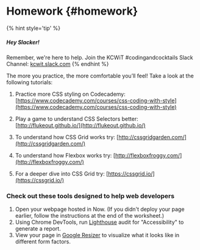 # Homework {#homework}

{% hint style='tip' %}
##### Hey Slacker!

Remember, we're here to help.
Join the KCWiT #codingandcocktails Slack Channel: [kcwit.slack.com](http://kcwit.slack.com)
{% endhint %}


The more you practice, the more comfortable you’ll feel!  Take a look at the following tutorials:

1. Practice more CSS styling on Codecademy: [https://www.codecademy.com/courses/css-coding-with-style](https://www.codecademy.com/courses/css-coding-with-style)

1. Play a game to understand CSS Selectors better: [http://flukeout.github.io/](http://flukeout.github.io/)

1. To understand how CSS Grid works try: [http://cssgridgarden.com/](http://cssgridgarden.com/)

1. To understand how Flexbox works try: [http://flexboxfroggy.com/](http://flexboxfroggy.com/)

1. For a deeper dive into CSS Grid try: [https://cssgrid.io/](https://cssgrid.io/)

### Check out these tools designed to help web developers
1. Open your webpage hosted in Now. (If you didn't deploy your page earlier, follow the instructions at the end of the worksheet.)
1. Using Chrome DevTools, run [Lighthouse](https://developers.google.com/web/tools/lighthouse/#devtools) audit for "Accessibility" to generate a report. 
1. View your page in [Google Resizer](https://material.io/resizer/) to visualize what it looks like in different form factors.
